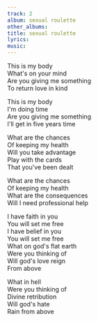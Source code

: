 ```yaml
---
track: 2
album: sexual roulette
other_albums:
title: sexual roulette
lyrics: 
music: 
---
```

This is my body  
What's on your mind  
Are you giving me something  
To return love in kind  
  
This is my body  
I'm doing time  
Are you giving me something  
I'll get in five years time  
  
What are the chances  
Of keeping my health  
Will you take advantage  
Play with the cards  
That you've been dealt  
  
What are the chances  
Of keeping my health  
What are the consequences  
Will I need professional help  
  
I have faith in you  
You will set me free  
I have belief in you  
You will set me free  
What on god's flat earth  
Were you thinking of  
Will god's love reign  
From above  
  
What in hell  
Were you thinking of  
Divine retribution  
Will god's hate  
Rain from above  
